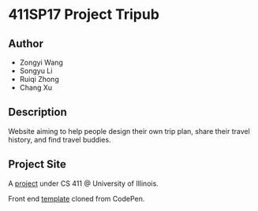 # 411SP17 Project Tripub
## Author
- Zongyi Wang <zwang195>
- Songyu Li <sli111>
- Ruiqi Zhong <rzhong5>
- Chang Xu <changxu2>

## Description
Website aiming to help people design their own trip plan, share their travel history, and find travel buddies.

## Project Site
A <a href = "https://wiki.illinois.edu/wiki/display/cs411sp17/Team+NaN">project</a> under CS 411 @ University of Illinois.

Front end <a href = "http://codepen.io/colorlib/full/ZQxjPe/">template</a> cloned from CodePen.
